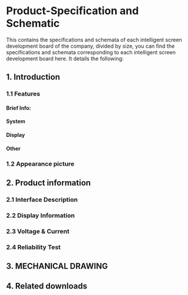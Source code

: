 # Product-Specification and Schematic
 
 This contains the specifications and schemata of each intelligent screen development board of the company, divided by size, you can find the specifications and schemata corresponding to each intelligent screen development board here. It details the following:
 
## 1. Introduction	
 ### 1.1 Features
 #### Brief Info:
 #### System
 #### Display
 #### Other
 ###  1.2 Appearance picture	
## 2. Product information	
 ### 2.1 Interface Description	
 ### 2.2 Display Information	
 ### 2.3 Voltage & Current	
 ###  2.4 Reliability Test	
## 3. MECHANICAL DRAWING	
## 4. Related downloads	
